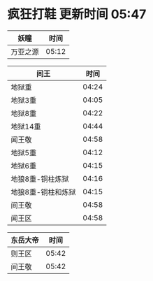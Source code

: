 # 疯狂打鞋 更新时间 05:47

| 妖瞳   | 时间    |
|--------|-------|
| 万亚之源 | 05:12 |

| 间王   | 时间    |
|--------|-------|
| 地狱重 | 04:24 |
| 地狱3重 | 04:05 |
| 地狱8重 | 04:22 |
| 地狱14重 | 04:44 |
| 闻王敬 | 04:58 |
| 地狱5重 | 04:12 |
| 地狱6重 | 04:15 |
| 地狼8重-铜柱炼狱 | 04:16 |
| 地狼8重-铜柱和炼狱 | 04:15 |
| 间王敬 | 04:58 |
| 闻王区 | 04:58 |

| 东岳大帝   | 时间    |
|--------|-------|
| 则王区 | 05:42 |
| 间王敬 | 05:42 |